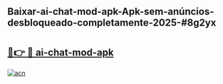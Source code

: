 ## Baixar-ai-chat-mod-apk-Apk-sem-anúncios-desbloqueado-completamente-2025-#8g2yx

# <h2><a href="https://ainizakaria.my?title=ai-chat-mod-apk&ref=20M">🔗👉 🔴 ai-chat-mod-apk</a></h2>

[![acn](https://github.com/user-attachments/assets/0f9c940e-d8b0-45ae-aac7-cd30a18b3e1c)](https://ainizakaria.my?title=ai-chat-mod-apk&ref=20M)

